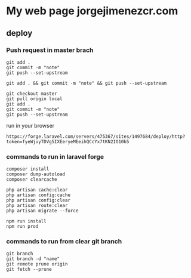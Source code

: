 # My web page jorgejimenezcr.com

## deploy
### Push request in master brach
```
git add .
git commit -m "note"
git push --set-upstream
```
```
git add . && git commit -m "note" && git push --set-upstream
```

```
git checkout master
git pull origin local
git add .
git commit -m "note"
git push --set-upstream
```

run in your browser 
```
https://forge.laravel.com/servers/475367/sites/1497684/deploy/http?token=fyeWjuyTDVg5IXEeryeMEeihQCcYx7tKN2IO10b5
```

### commands to run in laravel forge
```
composer install
composer dump-autoload
composer clearcache

php artisan cache:clear
php artisan config:cache
php artisan config:clear
php artisan route:clear
php artisan migrate --force

npm run install
npm run prod
```
### commands to run from clear git branch
```
git branch
git branch -d "name"
git remote prune origin
git fetch --prune
```
